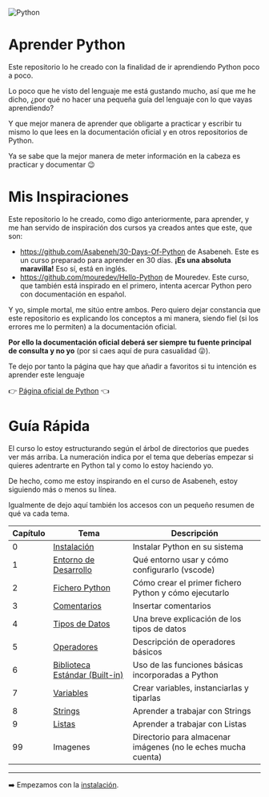 ![Python](https://www.python.org/static/img/python-logo.png)

# Aprender Python

Este repositorio lo he creado con la finalidad de ir aprendiendo Python poco a poco.

Lo poco que he visto del lenguaje me está gustando mucho, así que me he dicho, ¿por qué no hacer una pequeña guía del lenguaje con lo que vayas aprendiendo?

Y que mejor manera de aprender que obligarte a practicar y escribir tu mismo lo que lees en la documentación oficial y en otros repositorios de Python.

Ya se sabe que la mejor manera de meter información en la cabeza es practicar y documentar 😉

# Mis Inspiraciones

Este repositorio lo he creado, como digo anteriormente, para aprender, y me han servido de inspiración dos cursos ya creados antes que este, que son:

* https://github.com/Asabeneh/30-Days-Of-Python de Asabeneh. Este es un curso preparado para aprender en 30 días. **¡Es una absoluta maravilla!** Eso sí, está en inglés.
* https://github.com/mouredev/Hello-Python de Mouredev. Este curso, que también está inspirado en el primero, intenta acercar Python pero con documentación en español.

Y yo, simple mortal, me sitúo entre ambos. Pero quiero dejar constancia que este repositorio es explicando los conceptos a mi manera, siendo fiel (si los errores me lo permiten) a la documentación oficial.

**Por ello la documentación oficial deberá ser siempre tu fuente principal de consulta y no yo** (por si caes aquí de pura casualidad 😜).

Te dejo por tanto la página que hay que añadir a favoritos si tu intención es aprender este lenguaje

👉 [Página oficial de Python] 👈

[Página oficial de Python]: https://docs.python.org/es/3/tutorial/index.html

# Guía Rápida

El curso lo estoy estructurando según el árbol de directorios que puedes ver más arriba. La numeración indica por el tema que deberías empezar si quieres adentrarte en Python tal y como lo estoy haciendo yo.

De hecho, como me estoy inspirando en el curso de Asabeneh, estoy siguiendo más o menos su línea.

Igualmente de dejo aquí también los accesos con un pequeño resumen de qué va cada tema.

| Capítulo | Tema                  | Descripción                                                   |
|----------|-----------------------|---------------------------------------------------------------|
| 0        | [Instalación](/0%20-%20Instalaci%C3%B3n/readme.md)           | Instalar Python en su sistema                                 |
| 1        | [Entorno de Desarrollo](/1%20-%20Entorno%20de%20desarrollo/readme.md) | Qué entorno usar y cómo configurarlo (vscode)                 |
| 2        | [Fichero Python](/2%20-%20Fichero%20Python/readme.md)        | Cómo crear el primer fichero Python y cómo ejecutarlo         |
| 3        | [Comentarios](/3%20-%20Comentarios/readme.md)           | Insertar comentarios                                          |
| 4        | [Tipos de Datos](/4%20-%20Tipos%20de%20datos/readme.md)        | Una breve explicación de los tipos de datos                   |
| 5        | [Operadores](/5%20-%20Operadores/readme.md)                    | Descripción de operadores básicos |
| 6        | [Biblioteca Estándar (Built-in)](/6%20-%20Biblioteca%20Est%C3%A1ndar/readme.md)                    | Uso de las funciones básicas incorporadas a Python |
| 7        | [Variables](/7%20-%20Variables/readme.md)           | Crear variables, instanciarlas y tiparlas                                         |
| 8        | [Strings](/8%20-%20Strings/readme.md)           | Aprender a trabajar con Strings                                         |
| 9        | [Listas](/9%20-%20Listas/readme.md)           | Aprender a trabajar con Listas                                         |
| 99       | Imagenes              | Directorio para almacenar imágenes (no le eches mucha cuenta) |

***

➡️ Empezamos con la [instalación](/0%20-%20Instalaci%C3%B3n/readme.md).